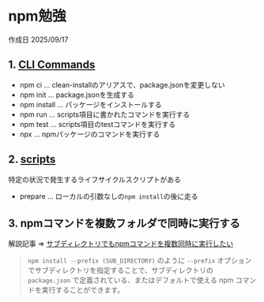 # npm勉強

作成日 2025/09/17

## 1. [CLI Commands](https://docs.npmjs.com/cli/v11/commands)

- npm ci ... clean-installのアリアスで、package.jsonを変更しない
- npm init ... package.jsonを生成する
- npm install ... パッケージをインストールする
- npm run ... scripts項目に書かれたコマンドを実行する
- npm test ... scripts項目のtestコマンドを実行する
- npx ... npmパッケージのコマンドを実行する

## 2. [scripts](https://docs.npmjs.com/cli/v11/using-npm/scripts)

特定の状況で発生するライフサイクルスクリプトがある

- prepare ... ローカルの引数なしの`npm install`の後に走る

## 3. npmコマンドを複数フォルダで同時に実行する

解説記事 => [サブディレクトリでもnpmコマンドを複数同時に実行したい](https://qiita.com/algas/items/83c8a1df7ecf03177527)

> `npm install --prefix (SUB_DIRECTORY)` のように `--prefix` オプションでサブディレクトリを指定することで、サブディレクトリの `package.json` で定義されている、またはデフォルトで使える npm コマンドを実行することができます。
